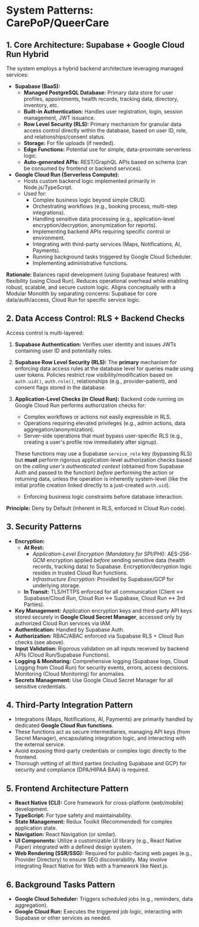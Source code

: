 # System Patterns: CarePoP/QueerCare

## 1. Core Architecture: Supabase + Google Cloud Run Hybrid

The system employs a hybrid backend architecture leveraging managed services:

*   **Supabase (BaaS):**
    *   **Managed PostgreSQL Database:** Primary data store for user profiles, appointments, health records, tracking data, directory, inventory, etc.
    *   **Built-in Authentication:** Handles user registration, login, session management, JWT issuance.
    *   **Row Level Security (RLS):** Primary mechanism for granular data access control directly within the database, based on user ID, role, and relationships/consent status.
    *   **Storage:** For file uploads (if needed).
    *   **Edge Functions:** Potential use for simple, data-proximate serverless logic.
    *   **Auto-generated APIs:** REST/GraphQL APIs based on schema (can be consumed by frontend or backend services).
*   **Google Cloud Run (Serverless Compute):**
    *   Hosts custom backend logic implemented primarily in Node.js/TypeScript.
    *   Used for:
        *   Complex business logic beyond simple CRUD.
        *   Orchestrating workflows (e.g., booking process, multi-step integrations).
        *   Handling sensitive data processing (e.g., application-level encryption/decryption, anonymization for reports).
        *   Implementing backend APIs requiring specific control or environment.
        *   Integrating with third-party services (Maps, Notifications, AI, Payments).
        *   Running background tasks triggered by Google Cloud Scheduler.
        *   Implementing administrative functions.

**Rationale:** Balances rapid development (using Supabase features) with flexibility (using Cloud Run). Reduces operational overhead while enabling robust, scalable, and secure custom logic. Aligns conceptually with a Modular Monolith by separating concerns: Supabase for core data/auth/access, Cloud Run for specific service logic.

## 2. Data Access Control: RLS + Backend Checks

Access control is multi-layered:

1.  **Supabase Authentication:** Verifies user identity and issues JWTs containing user ID and potentially roles.
2.  **Supabase Row Level Security (RLS):** The **primary** mechanism for enforcing data access rules at the database level for queries made using user tokens. Policies restrict row visibility/modification based on `auth.uid()`, `auth.role()`, relationships (e.g., provider-patient), and consent flags stored in the database.
3.  **Application-Level Checks (in Cloud Run):** Backend code running on Google Cloud Run performs authorization checks for:
    *   Complex workflows or actions not easily expressible in RLS.
    *   Operations requiring elevated privileges (e.g., admin actions, data aggregation/anonymization).
    *   Server-side operations that must bypass user-specific RLS (e.g., creating a user's profile row immediately after signup).

    These functions may use a Supabase `service_role` key (bypassing RLS) but **must** perform rigorous application-level authorization checks based on the *calling user's authenticated context* (obtained from Supabase Auth and passed to the function) *before* performing the action or returning data, unless the operation is inherently system-level (like the initial profile creation linked directly to a just-created `auth.uid`).
    *   Enforcing business logic constraints before database interaction.

**Principle:** Deny by Default (inherent in RLS, enforced in Cloud Run code).

## 3. Security Patterns

*   **Encryption:**
    *   **At Rest:**
        *   *Application-Level Encryption (Mandatory for SPI/PHI):* AES-256-GCM encryption applied *before* sending sensitive data (health records, tracking data) to Supabase. Encryption/decryption logic resides in trusted Cloud Run functions.
        *   *Infrastructure Encryption:* Provided by Supabase/GCP for underlying storage.
    *   **In Transit:** TLS/HTTPS enforced for all communication (Client <-> Supabase/Cloud Run, Cloud Run <-> Supabase, Cloud Run <-> 3rd Parties).
*   **Key Management:** Application encryption keys and third-party API keys stored securely in **Google Cloud Secret Manager**, accessed only by authorized Cloud Run services via IAM.
*   **Authentication:** Handled by Supabase Auth.
*   **Authorization:** RBAC/ABAC enforced via Supabase RLS + Cloud Run checks (see above).
*   **Input Validation:** Rigorous validation on all inputs received by backend APIs (Cloud Run/Supabase Functions).
*   **Logging & Monitoring:** Comprehensive logging (Supabase logs, Cloud Logging from Cloud Run) for security events, errors, access decisions. Monitoring (Cloud Monitoring) for anomalies.
*   **Secrets Management:** Use Google Cloud Secret Manager for all sensitive credentials.

## 4. Third-Party Integration Pattern

*   Integrations (Maps, Notifications, AI, Payments) are primarily handled by dedicated **Google Cloud Run functions**.
*   These functions act as secure intermediaries, managing API keys (from Secret Manager), encapsulating integration logic, and interacting with the external service.
*   Avoid exposing third-party credentials or complex logic directly to the frontend.
*   Thorough vetting of all third parties (including Supabase and GCP) for security and compliance (DPA/HIPAA BAA) is required.

## 5. Frontend Architecture Pattern

*   **React Native (CLI):** Core framework for cross-platform (web/mobile) development.
*   **TypeScript:** For type safety and maintainability.
*   **State Management:** Redux Toolkit (Recommended) for complex application state.
*   **Navigation:** React Navigation (or similar).
*   **UI Components:** Utilize a customizable UI library (e.g., React Native Paper) integrated with a defined design system.
*   **Web Rendering (SSR/SSG):** Required for public-facing web pages (e.g., Provider Directory) to ensure SEO discoverability. May involve integrating React Native for Web with a framework like Next.js.

## 6. Background Tasks Pattern

*   **Google Cloud Scheduler:** Triggers scheduled jobs (e.g., reminders, data aggregation).
*   **Google Cloud Run:** Executes the triggered job logic, interacting with Supabase or other services as needed. 